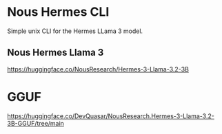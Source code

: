 # Nous Hermes CLI 

Simple unix CLI for the Hermes LLama 3 model.

## Nous Hermes Llama 3 
https://huggingface.co/NousResearch/Hermes-3-Llama-3.2-3B

# GGUF
https://huggingface.co/DevQuasar/NousResearch.Hermes-3-Llama-3.2-3B-GGUF/tree/main